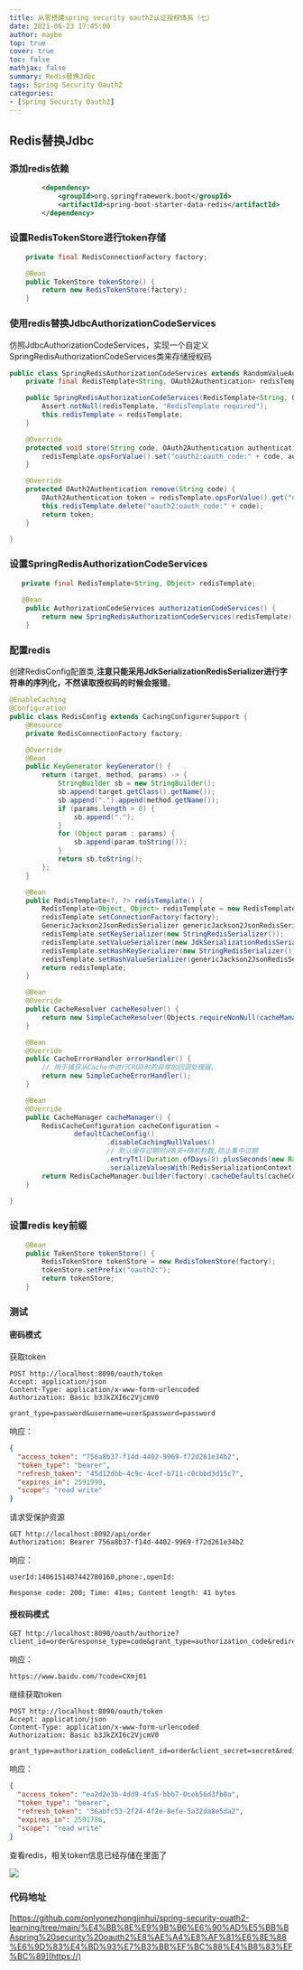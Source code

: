 ```yaml
---
title: 从零搭建spring security oauth2认证授权体系（七）
date: 2021-06-23 17:45:00
author: maybe
top: true
cover: true
toc: false
mathjax: false
summary: Redis替换Jdbc
tags: Spring Security Oauth2
categories:
- [Spring Security Oauth2]
---
```

## Redis替换Jdbc

### 添加redis依赖

```xml
        <dependency>
            <groupId>org.springframework.boot</groupId>
            <artifactId>spring-boot-starter-data-redis</artifactId>
        </dependency>
```

### 设置RedisTokenStore进行token存储

```java
    private final RedisConnectionFactory factory;

    @Bean
    public TokenStore tokenStore() {
        return new RedisTokenStore(factory);
    }
```

### 使用redis替换JdbcAuthorizationCodeServices

仿照JdbcAuthorizationCodeServices，实现一个自定义SpringRedisAuthorizationCodeServices类来存储授权码

```java
public class SpringRedisAuthorizationCodeServices extends RandomValueAuthorizationCodeServices {
    private final RedisTemplate<String, OAuth2Authentication> redisTemplate;

    public SpringRedisAuthorizationCodeServices(RedisTemplate<String, OAuth2Authentication> redisTemplate) {
        Assert.notNull(redisTemplate, "RedisTemplate required");
        this.redisTemplate = redisTemplate;
    }

    @Override
    protected void store(String code, OAuth2Authentication authentication) {
        redisTemplate.opsForValue().set("oauth2:oauth_code:" + code, authentication, 10, TimeUnit.MINUTES);
    }

    @Override
    protected OAuth2Authentication remove(String code) {
        OAuth2Authentication token = redisTemplate.opsForValue().get("oauth2:oauth_code:" + code);
        this.redisTemplate.delete("oauth2:oauth_code:" + code);
        return token;
    }

}
```

### 设置SpringRedisAuthorizationCodeServices

```java
   private final RedisTemplate<String, Object> redisTemplate;
 
   @Bean
    public AuthorizationCodeServices authorizationCodeServices() {
        return new SpringRedisAuthorizationCodeServices(redisTemplate);
    }
```

### 配置redis

创建RedisConfig配置类,**注意只能采用JdkSerializationRedisSerializer进行字符串的序列化，不然读取授权码的时候会报错**。

```java
@EnableCaching
@Configuration
public class RedisConfig extends CachingConfigurerSupport {
    @Resource
    private RedisConnectionFactory factory;

    @Override
    @Bean
    public KeyGenerator keyGenerator() {
        return (target, method, params) -> {
            StringBuilder sb = new StringBuilder();
            sb.append(target.getClass().getName());
            sb.append(".").append(method.getName());
            if (params.length > 0) {
                sb.append(".");
            }
            for (Object param : params) {
                sb.append(param.toString());
            }
            return sb.toString();
        };
    }

    @Bean
    public RedisTemplate<?, ?> redisTemplate() {
        RedisTemplate<Object, Object> redisTemplate = new RedisTemplate<>();
        redisTemplate.setConnectionFactory(factory);
        GenericJackson2JsonRedisSerializer genericJackson2JsonRedisSerializer = new GenericJackson2JsonRedisSerializer();
        redisTemplate.setKeySerializer(new StringRedisSerializer());
        redisTemplate.setValueSerializer(new JdkSerializationRedisSerializer());
        redisTemplate.setHashKeySerializer(new StringRedisSerializer());
        redisTemplate.setHashValueSerializer(genericJackson2JsonRedisSerializer);
        return redisTemplate;
    }

    @Bean
    @Override
    public CacheResolver cacheResolver() {
        return new SimpleCacheResolver(Objects.requireNonNull(cacheManager()));
    }

    @Bean
    @Override
    public CacheErrorHandler errorHandler() {
        // 用于捕获从Cache中进行CRUD时的异常的回调处理器。
        return new SimpleCacheErrorHandler();
    }

    @Bean
    @Override
    public CacheManager cacheManager() {
        RedisCacheConfiguration cacheConfiguration =
                defaultCacheConfig()
                        .disableCachingNullValues()
                        // 默认缓存过期时间8天+随机秒数,防止集中过期
                        .entryTtl(Duration.ofDays(8).plusSeconds(new Random().nextInt(100)))
                        .serializeValuesWith(RedisSerializationContext.SerializationPair.fromSerializer(new GenericJackson2JsonRedisSerializer()));
        return RedisCacheManager.builder(factory).cacheDefaults(cacheConfiguration).build();
    }

}
```

### 设置redis key前缀

```java
    @Bean
    public TokenStore tokenStore() {
        RedisTokenStore tokenStore = new RedisTokenStore(factory);
        tokenStore.setPrefix("oauth2:");
        return tokenStore;
    }
```

### 测试

#### 密码模式

获取token

```
POST http://localhost:8090/oauth/token
Accept: application/json
Content-Type: application/x-www-form-urlencoded
Authorization: Basic b3JkZXI6c2VjcmV0

grant_type=password&username=user&password=password
```

响应：

```json
{
  "access_token": "756a8b37-f14d-4402-9969-f72d261e34b2",
  "token_type": "bearer",
  "refresh_token": "45d12dbb-4c9c-4cef-b711-c0cbbd3d15c7",
  "expires_in": 2591999,
  "scope": "read write"
}
```

请求受保护资源

```
GET http://localhost:8092/api/order
Authorization: Bearer 756a8b37-f14d-4402-9969-f72d261e34b2
```

响应：

```
userId:1406151407442780160,phone:,openId:

Response code: 200; Time: 41ms; Content length: 41 bytes
```

#### 授权码模式

```
GET http://localhost:8090/oauth/authorize?client_id=order&response_type=code&grant_type=authorization_code&redirect_uri=http://www.baidu.com
```

响应：

```
https://www.baidu.com/?code=CXmj01
```

继续获取token

```
POST http://localhost:8090/oauth/token
Accept: application/json
Content-Type: application/x-www-form-urlencoded
Authorization: Basic b3JkZXI6c2VjcmV0

grant_type=authorization_code&client_id=order&client_secret=secret&redirect_uri=http://www.baidu.com&code=CXmj01
```

响应：

```json
{
  "access_token": "ea2d2e3b-4dd9-4fa5-bbb7-0ceb56d3fb0a",
  "token_type": "bearer",
  "refresh_token": "36abfc53-2f24-4f2e-8efe-5a32da8e5da2",
  "expires_in": 2591786,
  "scope": "read write"
}
```

查看redis，相关token信息已经存储在里面了

![](/medias/assets/20210624091958.png)

### 代码地址

[https://github.com/onlyonezhongjinhui/spring-security-ouath2-learning/tree/main/%E4%BB%8E%E9%9B%B6%E6%90%AD%E5%BB%BAspring%20security%20oauth2%E8%AE%A4%E8%AF%81%E6%8E%88%E6%9D%83%E4%BD%93%E7%B3%BB%EF%BC%88%E4%B8%83%EF%BC%89](https://)